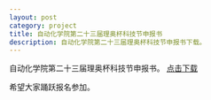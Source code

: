 ```yaml
---
layout: post
category: project
title: 自动化学院第二十三届理奥杯科技节申报书
description: 自动化学院第二十三届理奥杯科技节申报书下载。
---
```

自动化学院第二十三届理奥杯科技节申报书。
[点击下载](/download/sbs.rar)

希望大家踊跃报名参加。
